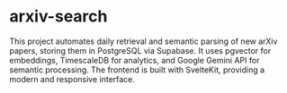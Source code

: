 # arxiv-search
This project automates daily retrieval and semantic parsing of new arXiv papers, storing them in PostgreSQL via Supabase. It uses pgvector for embeddings, TimescaleDB for analytics, and Google Gemini API for semantic processing. The frontend is built with SvelteKit, providing a modern and responsive interface.
